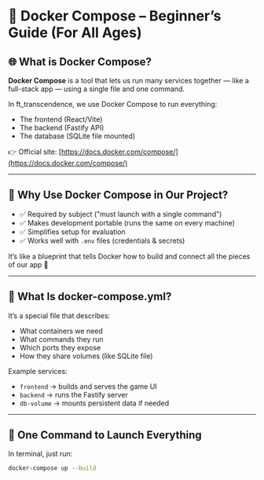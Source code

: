 # 🐳 Docker Compose – Beginner’s Guide (For All Ages)

## 🌐 What is Docker Compose?

**Docker Compose** is a tool that lets us run many services together — like a full-stack app — using a single file and one command.

In ft_transcendence, we use Docker Compose to run everything:
- The frontend (React/Vite)
- The backend (Fastify API)
- The database (SQLite file mounted)

👉 Official site: [https://docs.docker.com/compose/](https://docs.docker.com/compose/)

---

## 🧱 Why Use Docker Compose in Our Project?

- ✅ Required by subject ("must launch with a single command")  
- ✅ Makes development portable (runs the same on every machine)  
- ✅ Simplifies setup for evaluation  
- ✅ Works well with `.env` files (credentials & secrets)  

It’s like a blueprint that tells Docker how to build and connect all the pieces of our app 🔧

---

## 📄 What Is docker-compose.yml?

It’s a special file that describes:
- What containers we need  
- What commands they run  
- Which ports they expose  
- How they share volumes (like SQLite file)  

Example services:
- `frontend` → builds and serves the game UI  
- `backend` → runs the Fastify server  
- `db-volume` → mounts persistent data if needed  

---

## 🚀 One Command to Launch Everything

In terminal, just run:

```bash
docker-compose up --build
